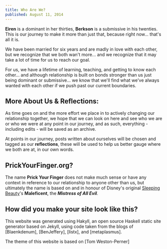 ```yaml
---
title: Who Are We?
published: August 11, 2014
---
```


**Eiren** is a dominant in her thirties, **Berkson** is a submissive in his twenties.  This is our journey to make it more than just that, because right now... that's all it is.

We have been married for six years and are madly in love with each other, but we recognize that we both wan't more... and we recognize that it may take a lot of time for us to reach our goal.

For us, we have a lifetime of learning, teaching, and getting to know each other... and although relationship is built on bonds stronger than us just being dominant or submissive... we know that we'll find what we've always wanted with each other if we push past our current boundaries.

## More About Us & Reflections:
As time goes on and the more effort we place in to actively changing our relationship together, we hope that we can look on here and see who we are or who we were at any point in our journey, and as such, everything - including edits - will be saved as an archive.

At points in our journey, posts written about ourselves will be chosen and tagged as our **reflections**, these will be used to help us better gauge where we both are at, in our own words.

## PrickYourFinger.org?
The name **Prick Your Finger** does not make much sense or have any context in reference to our relationship to anyone other than us, but ultimately the name is based on and in honour of Disney's original [Sleeping Beauty]'s **Maleficent**, the ***Mistress of All Evil***.

[Sleeping Beauty]: http://en.wikipedia.org/wiki/Sleeping_Beauty_(1959_film)

## How did you make your site look like this?
This website was generated using Hakyll, an open source Haskell static site generator based on Jekyll, using code taken from the blogs of [Blaenkdenum], [BenJeffery], [listx], and [metaplasmus].

The theme of this website is based on [Tom Weston-Perner]
